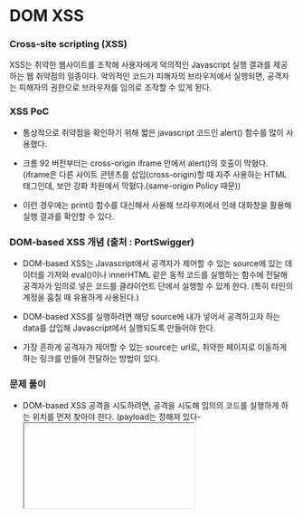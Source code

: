 # DOM XSS

### Cross-site scripting (XSS)

XSS는 취약한 웹사이트를 조작해 사용자에게 악의적인 Javascript 실행 결과를 제공하는 웹 취약점의 일종이다. 악의적인 코드가 피해자의 브라우저에서 실행되면, 공격자는 피해자의 권한으로 브라우저를 임의로 조작할 수 있게 된다. 

### XSS PoC

- 통상적으로 취약점을 확인하기 위해 짧은 javascript 코드인 alert() 함수를 많이 사용했다.

- 크롬 92 버전부터는 cross-origin iframe 안에서 alert()의 호출이 막혔다. (iframe은 다른 사이트 콘텐츠를 삽입(cross-origin)할 때 자주 사용하는 HTML 태그인데, 보안 강화 차원에서 막혔다.(same-origin Policy 때문))

- 이런 경우에는 print() 함수를 대신해서 사용해 브라우저에서 인쇄 대화창을 활용해 실행 결과를 확인할 수 있다. 


### DOM-based XSS 개념 (출처 : PortSwigger)

- DOM-based XSS는 Javascript에서 공격자가 제어할 수 있는 source에 있는 데이터를 가져와 eval()이나 innerHTML 같은 동적 코드를 실행하는 함수에 전달해 공격자가 임의로 넣은 코드를 클라이언트 단에서 실행할 수 있게 한다. (특히 타인의 계정을 훔칠 때 유용하게 사용된다.)
  
- DOM-based XSS를 실행하려면 해당 source에 내가 넣어서 공격하고자 하는 data를 삽입해 Javascript에서 실행되도록 만들어야 한다. 
  
- 가장 흔하게 공격자가 제어할 수 있는 source는 url로, 취약한 페이지로 이동하게 하는 링크를 만들어 전달하는 방법이 있다.


### 문제 풀이

- DOM-based XSS 공격을 시도하려면, 공격을 시도해 임의의 코드를 실행하게 하는 위치를 먼저 찾아야 한다. (payload는 정해져 있다- <iframe src="javascript:alert(`xss`)">)

- 첫 번째로 시도해 본 것은 localhost:3000/#/<iframe src="javascript:alert(`xss`)"> 와 같이 url에 공격 payload를 삽입하는 것이었다. (이는 url에 실행할 수 있는 payload를 삽입한 것이 아니라 단지 디렉토리 이동을 한 것에 불과함으로 실행하고자 하는 코드가 실행이 될 수 없다.)

<img width="2811" height="1469" alt="image" src="https://github.com/user-attachments/assets/d8ff1a93-4ecf-4bba-bd91-60a2e68a0aa4" />




- 검색창의 url을 살펴보면 *search? q=* 와 같이 url 파라미터 값을 전달해 검색을 진행하는 것을 알 수 있다. 검색 파라미터 값으로 공격자가 임의로 실행하고자 하는 payload를 삽입하면 해당 코드가 실행될 수 있음을 알 수 있다. 
(http://localhost:3000/#/search?q=%20%3Ciframe%20src%3D%22javascript:alert(%60xss%60)%22%3E)




### mitigation


<p align="center">
  <img src="https://github.com/user-attachments/assets/28598f0c-1462-44e2-979d-6e8ad349875e" width="45%" style="margin-right:10px;"/>
  <img src="https://github.com/user-attachments/assets/6170b56b-21e0-4957-96ee-f7aca884fa3b" width="45%"/>
</p>


- 코드를 더 자세히 살펴보면 파라미터로 입력된 값이 sanitizer를 우회하는 것이 가능한 코드가 있는 것을 확인할 수 있다.

- 이를 오른쪽처럼 입력값이 sanitizer를 거쳐 필터링을 거친 다음에 입력되도록 수정하면 보안 조치를 할 수 있다. 
